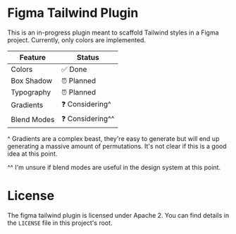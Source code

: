 # Figma Tailwind Plugin

This is an in-progress plugin meant to scaffold Tailwind styles in a Figma project. Currently,
only colors are implemented.

| Feature     | Status          |
|-------------|-----------------|
| Colors      | ✅ Done          |
| Box Shadow  | ⏰ Planned       |
| Typography  | ⏰ Planned       |
| Gradients   | ❓ Considering^  |
| Blend Modes | ❓ Considering^^ |

^ Gradients are a complex beast, they're easy to generate but will end up generating a massive amount of permutations. It's not clear if this is a good idea at this point.

^^ I'm unsure if blend modes are useful in the design system at this point.

# License

The figma tailwind plugin is licensed under Apache 2. You can find details in the `LICENSE` file in
this project's root.
